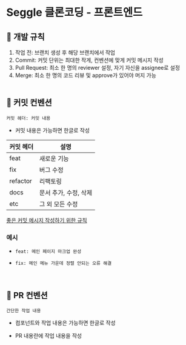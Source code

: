 # Seggle 클론코딩 - 프론트엔드

## 📌 개발 규칙

1. 작업 전: 브랜치 생성 후 해당 브랜치에서 작업
2. Commit: 커밋 단위는 최대한 작게, 컨벤션에 맞게 커밋 메시지 작성
3. Pull Request: 최소 한 명의 reviewer 설정, 자기 자신을 assignee로 설정
4. Merge: 최소 한 명의 코드 리뷰 및 approve가 있어야 머지 가능  
   <br/>

## 📌 커밋 컨벤션

`커밋 헤더: 커밋 내용`

- 커밋 내용은 가능하면 한글로 작성

| 커밋 헤더 | 설명                  |
| --------- | --------------------- |
| feat      | 새로운 기능           |
| fix       | 버그 수정             |
| refactor  | 리팩토링              |
| docs      | 문서 추가, 수정, 삭제 |
| etc       | 그 외 모든 수정       |

[좋은 커밋 메시지 작성하기 위한 규칙](https://beomseok95.tistory.com/328)

### 예시

- `feat: 메인 페이지 마크업 완성`
- `fix: 메인 메뉴 가운데 정렬 안되는 오류 해결`

  <br/>

## 📌 PR 컨벤션

`간단한 작업 내용`

- 컴포넌트와 작업 내용은 가능하면 한글로 작성
- PR 내용란에 작업 내용을 작성

  <br/>
